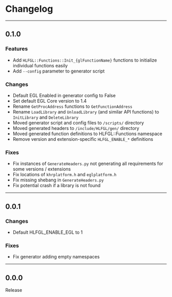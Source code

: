 # Changelog

---

## 0.1.0

### Features

* Add `HLFGL::Functions::Init_{glFunctionName}` functions to initialize individual functions easily
* Add `--config` parameter to generator script

### Changes

* Default EGL Enabled in generator config to False
* Set default EGL Core version to 1.4
* Rename `GetProcAddress` functions to `GetFunctionAddress`
* Rename `LoadLibrary` and `UnloadLibrary` (and similar API functions) to `InitLibrary` and `DeleteLibrary`
* Moved generator script and config files to `/scripts/` directory
* Moved generated headers to `/include/HLFGL/gen/` directory
* Moved generated function definitions to HLFGL::Functions namespace
* Remove version and extension-specific `HLFGL_ENABLE_*` definitions

### Fixes

* Fix instances of `GenerateHeaders.py` not generating all requirements for some versions / extensions
* Fix locations of `khrplatform.h` and `eglplatform.h`
* Fix missing shebang in `GenerateHeaders.py`
* Fix potential crash if a library is not found

---

## 0.0.1

### Changes

* Default HLFGL_ENABLE_EGL to 1

### Fixes

* Fix generator adding empty namespaces

---

## 0.0.0

Release